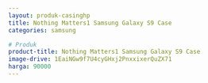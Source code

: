 ```yaml
---
layout: produk-casinghp
title: Nothing Matters1 Samsung Galaxy S9 Case
categories: samsung

# Produk
product-title: Nothing Matters1 Samsung Galaxy S9 Case
image-drive: 1EaiNGw9f7U4cyGHxj2PnxxixerQuZX71
harga: 90000
---
```


